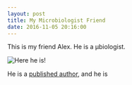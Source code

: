 ```yaml
---
layout: post
title: My Microbiologist Friend
date: 2016-11-05 20:16:00
---
```


This is my friend Alex. He is a μbiologist.

![Here he is!](http://publish.uwo.ca/~jmccorm8/McCormick_Laboratory/Home_files/AlexZhou.jpg)

He is a [published author](http://ir.lib.uwo.ca/cgi/viewcontent.cgi?article=1118&context=wurjhns), and he is
